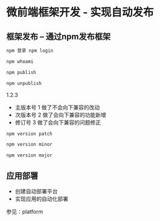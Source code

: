 # 微前端框架开发 - 实现自动发布

## 框架发布 – 通过npm发布框架

```bash
npm 登录 npm login

npm whoami

npm publish

npm unpublish
```

1.2.3

- 主版本号 1 做了不会向下兼容的改动
- 次版本号 2 做了会向下兼容的功能新增
- 修订号     3 做了会向下兼容的问题修正

```bash
npm version patch

npm version minor

npm version major
```

## 应用部署

- 创建自动部署平台
- 实现应用的自动化部署

参见：platform
